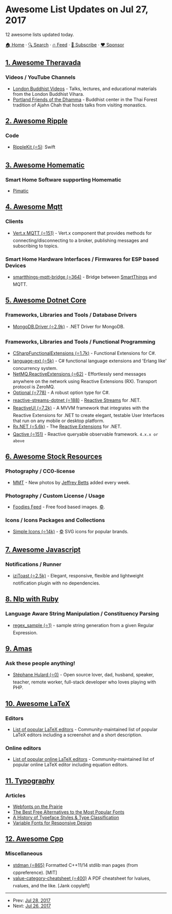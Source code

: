 # Awesome List Updates on Jul 27, 2017

12 awesome lists updated today.

[🏠 Home](/README.md) · [🔍 Search](https://www.trackawesomelist.com/search/) · [🔥 Feed](https://www.trackawesomelist.com/rss.xml) · [📮 Subscribe](https://trackawesomelist.us17.list-manage.com/subscribe?u=d2f0117aa829c83a63ec63c2f&id=36a103854c) · [❤️  Sponsor](https://github.com/sponsors/theowenyoung)



## [1. Awesome Theravada](/content/johnjago/awesome-theravada/README.md)

### Videos / YouTube Channels

*   [London Buddhist Videos](https://www.youtube.com/channel/UCDtDoWqqaE_GMOBf33PtsOA/videos) - Talks, lectures, and educational materials from the London Buddhist Vihara.
*   [Portland Friends of the Dhamma](https://www.youtube.com/channel/UCHLz6Y2gbO2njffgLsV6FrA) - Buddhist center in the Thai Forest tradition of Ajahn Chah that hosts talks from visiting monastics.

## [2. Awesome Ripple](/content/vhpoet/awesome-ripple/README.md)

### Code

*   [RippleKit (⭐5)](https://github.com/xasos/RippleKit): Swift

## [3. Awesome Homematic](/content/homematic-community/awesome-homematic/README.md)

### Smart Home Software supporting Homematic

*   [Pimatic](https://pimatic.org/)

## [4. Awesome Mqtt](/content/hobbyquaker/awesome-mqtt/README.md)

### Clients

*   [Vert.x MQTT (⭐151)](https://github.com/vert-x3/vertx-mqtt) - Vert.x component that provides methods for connecting/disconnecting to a broker, publishing messages and subscribing to topics.

### Smart Home Hardware Interfaces / Firmwares for ESP based Devices

*   [smartthings-mqtt-bridge (⭐364)](https://github.com/stjohnjohnson/smartthings-mqtt-bridge) - Bridge between [SmartThings](https://www.smartthings.com/) and MQTT.

## [5. Awesome Dotnet Core](/content/thangchung/awesome-dotnet-core/README.md)

### Frameworks, Libraries and Tools / Database Drivers

*   [MongoDB.Driver (⭐2.9k)](https://github.com/mongodb/mongo-csharp-driver) - .NET Driver for MongoDB.

### Frameworks, Libraries and Tools / Functional Programming

*   [CSharpFunctionalExtensions (⭐1.7k)](https://github.com/vkhorikov/CSharpFunctionalExtensions) - Functional Extensions for C#.
*   [language-ext (⭐5k)](https://github.com/louthy/language-ext) - C# functional language extensions and 'Erlang like' concurrency system.
*   [NetMQ.ReactiveExtensions (⭐62)](https://github.com/NetMQ/NetMQ.ReactiveExtensions) - Effortlessly send messages anywhere on the network using Reactive Extensions (RX). Transport protocol is ZeroMQ.
*   [Optional (⭐778)](https://github.com/nlkl/Optional) - A robust option type for C#.
*   [reactive-streams-dotnet (⭐188)](https://github.com/reactive-streams/reactive-streams-dotnet) - [Reactive Streams](http://www.reactive-streams.org/) for .NET.
*   [ReactiveUI (⭐7.2k)](https://github.com/reactiveui/ReactiveUI) - A MVVM framework that integrates with the Reactive Extensions for .NET to create elegant, testable User Interfaces that run on any mobile or desktop platform.
*   [Rx.NET (⭐5.6k)](https://github.com/Reactive-Extensions/Rx.NET) - The [Reactive Extensions](http://reactivex.io) for .NET.
*   [Qactive (⭐151)](https://github.com/RxDave/Qactive) - Reactive queryable observable framework. `4.x.x or above`

## [6. Awesome Stock Resources](/content/neutraltone/awesome-stock-resources/README.md)

### Photography / CC0-license

*   [MMT](https://mmtstock.com/) - New photos by [Jeffrey Betts](http://jeffreybetts.me/) added every week.

### Photography / Custom License / Usage

*   [Foodies Feed](https://www.foodiesfeed.com/) - Free food based images. [:copyright:](https://www.foodiesfeed.com/faq/).

### Icons / Icons Packages and Collections

*   [Simple Icons (⭐14k)](https://github.com/simple-icons/simple-icons) - [:copyright:](http://artlibre.org/licence/lal/en/) SVG icons for popular brands.

## [7. Awesome Javascript](/content/sorrycc/awesome-javascript/README.md)

### Notifications / Runner

*   [iziToast (⭐2.5k)](https://github.com/dolce/iziToast) - Elegant, responsive, flexible and lightweight notification plugin with no dependencies.

## [8. Nlp with Ruby](/content/arbox/nlp-with-ruby/README.md)

### Language Aware String Manipulation / Constituency Parsing

*   [regex\_sample (⭐1)](https://github.com/mochizukikotaro/regex_sample) -
    sample string generation from a given Regular Expression.

## [9. Amas](/content/sindresorhus/amas/README.md)

### Ask these people anything!

*   [Stéphane Hulard (⭐0)](https://github.com/shulard/ama) - Open source lover, dad, husband, speaker, teacher, remote worker, full-stack developer who loves playing with PHP.

## [10. Awesome LaTeX](/content/egeerardyn/awesome-LaTeX/README.md)

### Editors

*   [List of popular LaTeX editors](https://tex.stackexchange.com/questions/339/latex-editors-ides) - Community-maintained list of popular LaTeX editors including a screenshot and a short description.

### Online editors

*   [List of popular online LaTeX editors](https://tex.stackexchange.com/questions/3/compiling-documents-online/1654#1654) - Community-maintained list of popular online LaTeX editor including equation editors.

## [11. Typography](/content/deanhume/typography/README.md)

### Articles

*   [Webfonts on the Prairie](https://alistapart.com/article/webfonts-on-the-prairie)
*   [The Best Free Alternatives to the Most Popular Fonts](https://blog.spoongraphics.co.uk/articles/the-best-free-alternatives-to-the-most-popular-fonts)
*   [A History of Typeface Styles & Type Classification](https://blog.spoongraphics.co.uk/articles/a-history-of-typeface-styles-type-classification)
*   [Variable Fonts for Responsive Design](https://alistapart.com/blog/post/variable-fonts-for-responsive-design)

## [12. Awesome Cpp](/content/fffaraz/awesome-cpp/README.md)

### Miscellaneous

*   [stdman (⭐865)](https://github.com/jeaye/stdman) Formatted C++11/14 stdlib man pages (from cppreference). \[MIT]
*   [value-category-cheatsheet (⭐400)](https://github.com/jeaye/value-category-cheatsheet) A PDF cheatsheet for lvalues, rvalues, and the like. \[Jank copyleft]

---

- Prev: [Jul 28, 2017](/content/2017/07/28/README.md)
- Next: [Jul 26, 2017](/content/2017/07/26/README.md)
